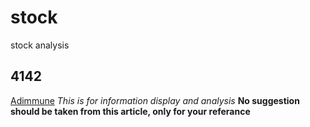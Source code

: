 # stock
stock analysis
## 4142
[Adimmune](https://www.adimmune.com.tw/en)
*This is for information display and analysis*
**No suggestion should be taken from this article, only for your referance**
